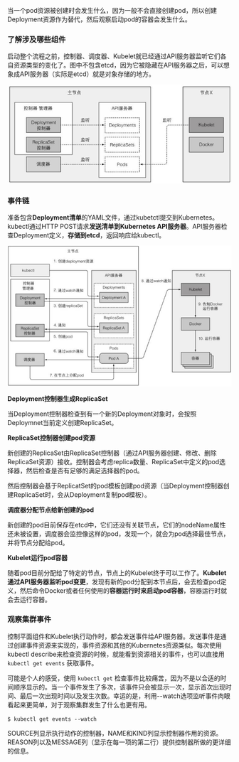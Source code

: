 

当一个pod资源被创建时会发生什么，因为一般不会直接创建pod，所以创建Deployment资源作为替代，然后观察启动pod的容器会发生什么。



### 了解涉及哪些组件

启动整个流程之前，控制器、调度器、Kubelet就已经通过API服务器监听它们各自资源类型的变化了。图中不包含etcd，因为它被隐藏在API服务器之后，可以想象成API服务器（实际是etcd）就是对象存储的地方。

![img](assets/v2-0294ba403c9f6d8d5fd8cc1cf2cd942f_720w.jpg)

### 事件链

准备包含**Deployment清单**的YAML文件，通过kubetctl提交到Kubernetes。kubectl通过HTTP POST请求**发送清单到Kubernetes API服务器**。API服务器检查Deployment定义，**存储到etcd**，返回响应给kubectl。

![img](assets/v2-f2d54b89deccfcdce876172b5c19100e_720w.jpg)

**Deployment控制器生成ReplicaSet**

当Deployment控制器检查到有一个新的Deployment对象时，会按照Deploymnet当前定义创建ReplicaSet。

**ReplicaSet控制器创建pod资源**

新创建的ReplicaSet由ReplicaSet控制器（通过API服务器创建、修改、删除ReplicaSet资源）接收。控制器会考虑replica数量、ReplicaSet中定义的pod选择器，然后检查是否有足够的满足选择器的pod。

然后控制器会基于ReplicatSet的pod模板创建pod资源（当Deployment控制器创建ReplicaSet时，会从Deployment复制pod模板）。

**调度器分配节点给新创建的pod**

新创建的pod目前保存在etcd中，它们还没有关联节点，它们的nodeName属性还未被设置，调度器会监控像这样的pod，发现一个，就会为pod选择最佳节点，并将节点分配给pod。

**Kubelet运行pod容器**

随着pod目前分配给了特定的节点，节点上的Kubelet终于可以工作了。**Kubelet通过API服务器监听pod变更**，发现有新的pod分配到本节点后，会去检查pod定义，然后命令Docker或者任何使用的**容器运行时来启动pod容器**，容器运行时就会去运行容器。

### 观察集群事件

控制平面组件和Kubelet执行动作时，都会发送事件给API服务器。发送事件是通过创建事件资源来实现的，事件资源和其他的Kubernetes资源类似。每次使用kubectl describe来检查资源的时候，就能看到资源相关的事件，也可以直接用 `kubectl get events` 获取事件。

可能是个人的感受，使用 `kubectl get` 检查事件比较痛苦，因为不是以合适的时间顺序显示的。当一个事件发生了多次，该事件只会被显示一次，显示首次出现时间、最后一次出现时间以及发生次数。幸运的是，利用--watch选项监听事件肉眼看起来更简单，对于观察集群发生了什么也更有用。

```shell
$ kubectl get events --watch
```

SOURCE列显示执行动作的控制器，NAME和KIND列显示控制器作用的资源。REASON列以及MESSAGE列（显示在每一项的第二行）提供控制器所做的更详细的信息。

